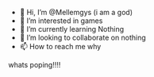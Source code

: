- 👋 Hi, I’m @Mellemgys (i am a god)
- 👀 I’m interested in games
- 🌱 I’m currently learning Nothing
- 💞️ I’m looking to collaborate on nothing
- 📫 How to reach me why

<!---
Mellemgys/Mellemgys is a ✨ special ✨ repository because its `README.md` (this file) appears on your GitHub profile.
You can click the Preview link to take a look at your changes.
--->
whats poping!!!!
